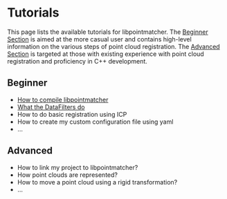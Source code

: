 Tutorials
=========

This page lists the available tutorials for libpointmatcher. The [Beginner Section](#beginner) is aimed at the more casual user and contains high-level information on the various steps of point cloud registration. The [Advanced Section](#advanced) is targeted at those with existing experience with point cloud registration and proficiency in C++ development.


Beginner<a name="beginner"></a>
---------

- [How to compile libpointmatcher](Compilation.md)
- [What the DataFilters do](Datafilters.md)
- How to do basic registration using ICP
- How to create my custom configuration file using yaml
- ...


Advanced<a name="advanced"></a>
-------

- How to link my project to libpointmatcher?
- How point clouds are represented?
- How to move a point cloud using a rigid transformation?
- ...
